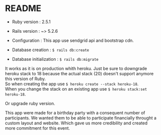 # README

* Ruby version : 2.5.1

* Rails version : ~> 5.2.6

* Configuration : This app use sendgrid api and bootstrap cdn. 

* Database creation : `$ rails db:create`

* Database initialization : `$ rails db:migrate`

It works as it is on production whith heroku. Just be sure to downgrade heroku stack to 18 because the actual stack (20) doesn't support anymore this version of Ruby.  
So when creating the app use `$ heroku create --stack heroku-18`.  
When you change the stack on an existing app use `$ heroku stack:set heroku-18`.

Or upgrade ruby version. 

This app were made for a birthday party with a consequent number of participants. We wanted them to be able to participate financially throught a custom layout and website. Which gave us more credibility and created more commitment for this event.
